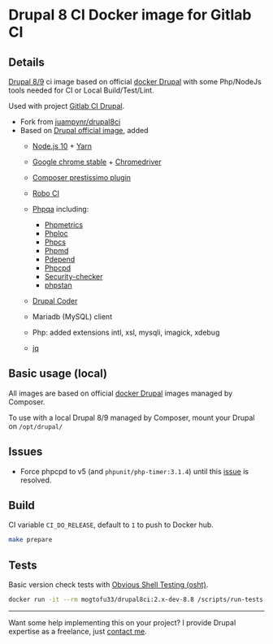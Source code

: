 # Drupal 8 CI Docker image for Gitlab CI

## Details

[Drupal 8/9](https://www.drupal.org/8) ci image based on official [docker Drupal](https://github.com/docker-library/drupal)
with some Php/NodeJs tools needed for CI or Local Build/Test/Lint.

Used with project [Gitlab CI Drupal](https://gitlab.com/mog33/gitlab-ci-drupal).

- Fork from [juampynr/drupal8ci](https://hub.docker.com/r/juampynr/drupal8ci/~/dockerfile/)
- Based on [Drupal official image](https://github.com/docker-library/drupal), added
  - [Node.js 10](https://nodejs.org/en/) + [Yarn](https://yarnpkg.com)
  - [Google chrome stable](https://dl.google.com/linux/chrome/deb/)  + [Chromedriver](http://chromedriver.chromium.org)
  - [Composer prestissimo plugin](https://github.com/hirak/prestissimo)
  - [Robo CI](http://robo.li)
  - [Phpqa](https://github.com/EdgedesignCZ/phpqa) including:
    - [Phpmetrics](https://www.phpmetrics.org)
    - [Phploc](https://github.com/sebastianbergmann/phploc)
    - [Phpcs](https://github.com/squizlabs/PHP_CodeSniffer)
    - [Phpmd](https://phpmd.org)
    - [Pdepend](https://pdepend.org)
    - [Phpcpd](https://github.com/sebastianbergmann/phpcpd)
    - [Security-checker](https://github.com/sensiolabs/security-checker)
    - [phpstan](https://github.com/phpstan/phpstan)
  - [Drupal Coder](https://www.drupal.org/project/coder)
  - Mariadb (MySQL) client
  - Php: added extensions intl, xsl, mysqli, imagick, xdebug

  - [jq](https://stedolan.github.io/jq/)

## Basic usage (local)

All images are based on official [docker Drupal](https://github.com/docker-library) images managed by Composer.

To use with a local Drupal 8/9 managed by Composer, mount your Drupal on `/opt/drupal/`

## Issues

* Force phpcpd to v5 (and `phpunit/php-timer:3.1.4`) until this [issue](https://github.com/EdgedesignCZ/phpqa/pull/209) is resolved.

## Build

CI variable `CI_DO_RELEASE`, default to `1` to push to Docker hub.

```bash
make prepare
```

## Tests

Basic version check tests with [Obvious Shell Testing (osht)](https://github.com/coryb/osht).

```bash
docker run -it --rm mogtofu33/drupal8ci:2.x-dev-8.8 /scripts/run-tests.sh report
```

----
Want some help implementing this on your project? I provide Drupal expertise as a freelance, just [contact me](https://developpeur-drupal.com/en).
